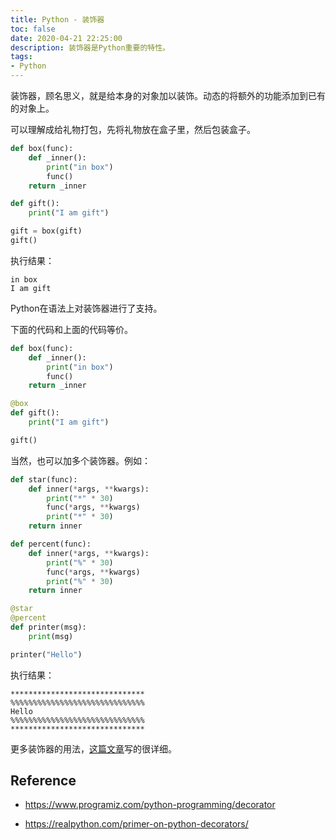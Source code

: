 ```yaml
---
title: Python - 装饰器
toc: false
date: 2020-04-21 22:25:00
description: 装饰器是Python重要的特性。
tags:
- Python
---
```


装饰器，顾名思义，就是给本身的对象加以装饰。动态的将额外的功能添加到已有的对象上。

可以理解成给礼物打包，先将礼物放在盒子里，然后包装盒子。

```python
def box(func):
    def _inner():
        print("in box")
        func()
    return _inner

def gift():
    print("I am gift")

gift = box(gift)
gift()
```

执行结果：

```
in box
I am gift
```

Python在语法上对装饰器进行了支持。

下面的代码和上面的代码等价。

```python
def box(func):
    def _inner():
        print("in box")
        func()
    return _inner

@box
def gift():
    print("I am gift")

gift()
```

当然，也可以加多个装饰器。例如：

```python
def star(func):
    def inner(*args, **kwargs):
        print("*" * 30)
        func(*args, **kwargs)
        print("*" * 30)
    return inner

def percent(func):
    def inner(*args, **kwargs):
        print("%" * 30)
        func(*args, **kwargs)
        print("%" * 30)
    return inner

@star
@percent
def printer(msg):
    print(msg)

printer("Hello")
```

执行结果：

```
******************************
%%%%%%%%%%%%%%%%%%%%%%%%%%%%%%
Hello
%%%%%%%%%%%%%%%%%%%%%%%%%%%%%%
******************************
```

更多装饰器的用法，[这篇文章](https://realpython.com/primer-on-python-decorators/)写的很详细。

## Reference

- https://www.programiz.com/python-programming/decorator

- https://realpython.com/primer-on-python-decorators/